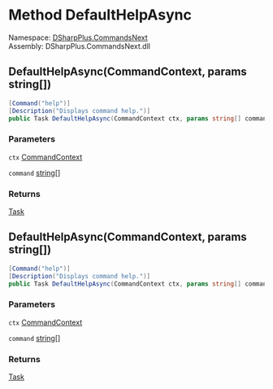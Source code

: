 # Method DefaultHelpAsync

Namespace: [DSharpPlus.CommandsNext](DSharpPlus.CommandsNext.md)  
Assembly: DSharpPlus.CommandsNext.dll

## <a id="DSharpPlus_CommandsNext_CommandsNextExtension_DefaultHelpModule_DefaultHelpAsync_DSharpPlus_CommandsNext_CommandContext_System_String___"></a>DefaultHelpAsync\(CommandContext, params string\[\]\)

```csharp
[Command("help")]
[Description("Displays command help.")]
public Task DefaultHelpAsync(CommandContext ctx, params string[] command)
```

### Parameters

`ctx` [CommandContext](DSharpPlus.CommandsNext.CommandContext.md)

`command` [string](https://learn.microsoft.com/dotnet/api/system.string)\[\]

### Returns

[Task](https://learn.microsoft.com/dotnet/api/system.threading.tasks.task)

## <a id="DSharpPlus_CommandsNext_CommandsNextExtension_DefaultHelpModule_DefaultHelpAsync_DSharpPlus_CommandsNext_CommandContext_System_String___"></a>DefaultHelpAsync\(CommandContext, params string\[\]\)

```csharp
[Command("help")]
[Description("Displays command help.")]
public Task DefaultHelpAsync(CommandContext ctx, params string[] command)
```

### Parameters

`ctx` [CommandContext](DSharpPlus.CommandsNext.CommandContext.md)

`command` [string](https://learn.microsoft.com/dotnet/api/system.string)\[\]

### Returns

[Task](https://learn.microsoft.com/dotnet/api/system.threading.tasks.task)


